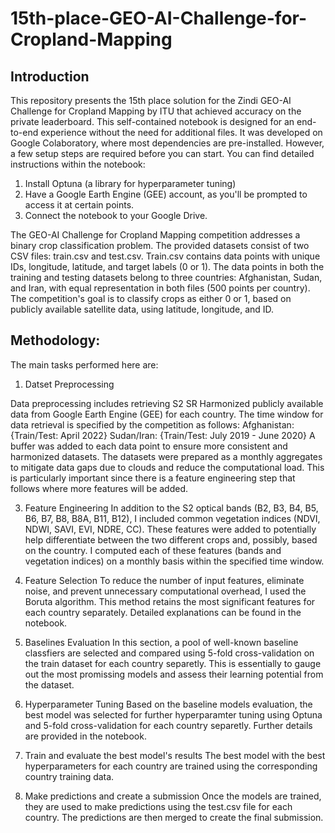 # 15th-place-GEO-AI-Challenge-for-Cropland-Mapping


## Introduction
This repository presents the 15th place solution for the Zindi GEO-AI Challenge for Cropland Mapping by ITU that achieved accuracy on the private leaderboard.
This self-contained notebook is designed for an end-to-end experience without the need for additional files. It was developed on Google Colaboratory, where most dependencies are pre-installed. However, a few setup steps are required before you can start. You can find detailed instructions within the notebook:

1. Install Optuna (a library for hyperparameter tuning)
2. Have a Google Earth Engine (GEE) account, as you'll be prompted to access it at certain points.
3. Connect the notebook to your Google Drive.

The GEO-AI Challenge for Cropland Mapping competition addresses a binary crop classification problem. The provided datasets consist of two CSV files: train.csv and test.csv. Train.csv contains data points with unique IDs, longitude, latitude, and target labels (0 or 1). The data points in both the training and testing datasets belong to three countries: Afghanistan, Sudan, and Iran, with equal representation in both files (500 points per country). The competition's goal is to classify crops as either 0 or 1, based on publicly available satellite data, using latitude, longitude, and ID.
 

## Methodology:

The main tasks performed here are:

1. Datset Preprocessing

Data preprocessing includes retrieving S2 SR Harmonized publicly available data from Google Earth Engine (GEE) for each country. The time window for data retrieval is specified by the competition as follows:
Afghanistan: {Train/Test: April 2022}
Sudan/Iran: {Train/Test: July 2019 - June 2020}
A buffer was added to each data point to ensure more consistent and harmonized datasets. The datasets were prepared as a monthly aggregates to mitigate data gaps due to clouds and reduce the computational load. This is particularly important since there is a feature engineering step that follows where more features will be added.


3. Feature Engineering
In addition to the S2 optical bands (B2, B3, B4, B5, B6, B7, B8, B8A, B11, B12), I included common vegetation indices (NDVI, NDWI, SAVI, EVI, NDRE, CC). These features were added to potentially help differentiate between the two different crops and, possibly, based on the country. I computed each of these features (bands and vegetation indices) on a monthly basis within the specified time window.

5. Feature Selection
To reduce the number of input features, eliminate noise, and prevent unnecessary computational overhead, I used the Boruta algorithm. This method retains the most significant features for each country separately. Detailed explanations can be found in the notebook.

7. Baselines Evaluation
In this section, a pool of well-known baseline classfiers are selected and compared using 5-fold cross-validation on the train dataset for each country separetly. This is essentially to gauge out the most promissing models and assess their learning potential from the dataset.

9. Hyperparameter Tuning
Based on the baseline models evaluation, the best model was selected for further hyperparamter tuning using Optuna and 5-fold cross-validation for each country separetly. Further details are provided in the notebook.

11. Train and evaluate the best model's results
The best model with the best hyperparameters for each country are trained using the corresponding country training data.
 
13. Make predictions and create a submission
Once the models are trained, they are used to make predictions using the test.csv file for each country. The predictions are then merged to create the final submission.
